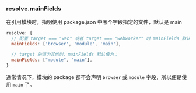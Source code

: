 <!--
abbrlink: l7g5qivt
-->

### resolve.mainFields

在引用模块时，指明使用 package.json 中哪个字段指定的文件，默认是 main

```js
resolve: {
  // 配置 target === "web" 或者 target === "webworker" 时 mainFields 默认值是：
  mainFields: ['browser', 'module', 'main'],

  // target 的值为其他时，mainFields 默认值为：
  mainFields: ["module", "main"],
}
```

通常情况下，模块的 package 都不会声明 `browser` 或 `module` 字段，所以便是使用 `main` 了。

